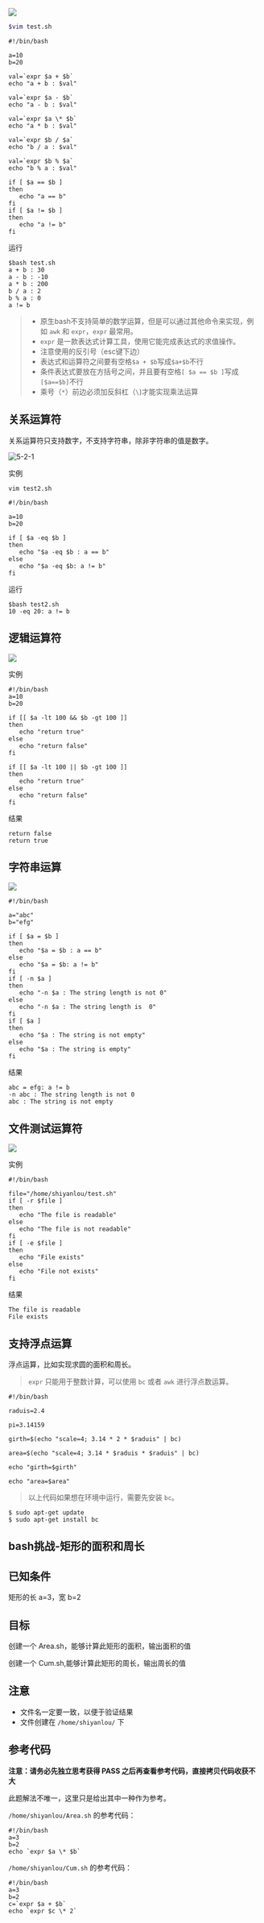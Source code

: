 ![](https://upload-images.jianshu.io/upload_images/1662509-0578a592b6b7b580?imageMogr2/auto-orient/strip%7CimageView2/2/w/1240)

```sh
$vim test.sh
```

```
#!/bin/bash

a=10
b=20

val=`expr $a + $b`
echo "a + b : $val"

val=`expr $a - $b`
echo "a - b : $val"

val=`expr $a \* $b`
echo "a * b : $val"

val=`expr $b / $a`
echo "b / a : $val"

val=`expr $b % $a`
echo "b % a : $val"

if [ $a == $b ]
then
   echo "a == b"
fi
if [ $a != $b ]
then
   echo "a != b"
fi
```

运行

```
$bash test.sh
a + b : 30
a - b : -10
a * b : 200
b / a : 2
b % a : 0
a != b
```

> *   原生bash不支持简单的数学运算，但是可以通过其他命令来实现，例如 `awk` 和 `expr`，`expr` 最常用。
> *   `expr` 是一款表达式计算工具，使用它能完成表达式的求值操作。
> *   注意使用的反引号（esc键下边）
> *   表达式和运算符之间要有空格`$a + $b`写成`$a+$b`不行
> *   条件表达式要放在方括号之间，并且要有空格`[ $a == $b ]`写成`[$a==$b]`不行
> *   乘号（`*`）前边必须加反斜杠（`\`)才能实现乘法运算

## 关系运算符
关系运算符只支持数字，不支持字符串，除非字符串的值是数字。

![5-2-1](https://upload-images.jianshu.io/upload_images/1662509-f439b2895cbf3418?imageMogr2/auto-orient/strip%7CimageView2/2/w/1240)

实例

```
vim test2.sh
```

```
#!/bin/bash

a=10
b=20

if [ $a -eq $b ]
then
   echo "$a -eq $b : a == b"
else
   echo "$a -eq $b: a != b"
fi
```

运行

```
$bash test2.sh
10 -eq 20: a != b
```

## 逻辑运算符
![](https://upload-images.jianshu.io/upload_images/1662509-a6d893e9fd78e613?imageMogr2/auto-orient/strip%7CimageView2/2/w/1240)

实例

```
#!/bin/bash
a=10
b=20

if [[ $a -lt 100 && $b -gt 100 ]]
then
   echo "return true"
else
   echo "return false"
fi

if [[ $a -lt 100 || $b -gt 100 ]]
then
   echo "return true"
else
   echo "return false"
fi
```

结果

```
return false
return true
```


## 字符串运算
![](https://upload-images.jianshu.io/upload_images/1662509-780c799ea43ddb48?imageMogr2/auto-orient/strip%7CimageView2/2/w/1240)

```
#!/bin/bash

a="abc"
b="efg"

if [ $a = $b ]
then
   echo "$a = $b : a == b"
else
   echo "$a = $b: a != b"
fi
if [ -n $a ]
then
   echo "-n $a : The string length is not 0"
else
   echo "-n $a : The string length is  0"
fi
if [ $a ]
then
   echo "$a : The string is not empty"
else
   echo "$a : The string is empty"
fi
```

结果

```
abc = efg: a != b
-n abc : The string length is not 0
abc : The string is not empty
```

## 文件测试运算符

![](https://upload-images.jianshu.io/upload_images/1662509-bc165eea747dddcb?imageMogr2/auto-orient/strip%7CimageView2/2/w/1240)

实例

```
#!/bin/bash

file="/home/shiyanlou/test.sh"
if [ -r $file ]
then
   echo "The file is readable"
else
   echo "The file is not readable"
fi
if [ -e $file ]
then
   echo "File exists"
else
   echo "File not exists"
fi
```

结果

```
The file is readable
File exists
```

## 支持浮点运算
浮点运算，比如实现求圆的面积和周长。

> `expr` 只能用于整数计算，可以使用 `bc` 或者 `awk` 进行浮点数运算。

```
#!/bin/bash

raduis=2.4

pi=3.14159

girth=$(echo "scale=4; 3.14 * 2 * $raduis" | bc)

area=$(echo "scale=4; 3.14 * $raduis * $raduis" | bc)

echo "girth=$girth"

echo "area=$area"
```

> 以上代码如果想在环境中运行，需要先安装 `bc`。

```
$ sudo apt-get update
$ sudo apt-get install bc
```

## bash挑战-矩形的面积和周长

## 已知条件

矩形的长 a=3，宽 b=2

## 目标

创建一个 Area.sh，能够计算此矩形的面积，输出面积的值

创建一个 Cum.sh,能够计算此矩形的周长，输出周长的值

## 注意

*   文件名一定要一致，以便于验证结果
*   文件创建在 `/home/shiyanlou/` 下

## 参考代码

**注意：请务必先独立思考获得 PASS 之后再查看参考代码，直接拷贝代码收获不大**

此题解法不唯一，这里只是给出其中一种作为参考。

`/home/shiyanlou/Area.sh` 的参考代码：

```
#!/bin/bash
a=3
b=2
echo `expr $a \* $b`
```

`/home/shiyanlou/Cum.sh` 的参考代码：

```
#!/bin/bash
a=3
b=2
c=`expr $a + $b`
echo `expr $c \* 2`
```
